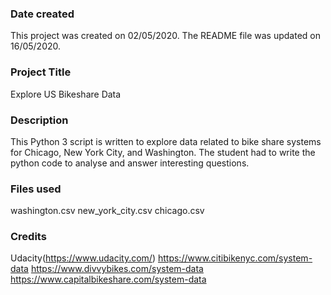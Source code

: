 ### Date created
This project was created on 02/05/2020. The README file was updated on 16/05/2020.

### Project Title
Explore US Bikeshare Data

### Description
This Python 3 script is written to explore data related to bike share systems for Chicago, New York City, and Washington. The student had to write the python code to analyse and answer interesting questions.

### Files used
washington.csv
new_york_city.csv
chicago.csv

### Credits
Udacity(https://www.udacity.com/)
https://www.citibikenyc.com/system-data
https://www.divvybikes.com/system-data
https://www.capitalbikeshare.com/system-data
